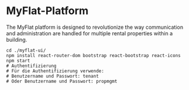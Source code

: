 # MyFlat-Platform
The MyFlat platform is designed to revolutionize the way communication and administration are handled for multiple rental properties within a building.
```
cd ./myflat-ui/
npm install react-router-dom bootstrap react-bootstrap react-icons
npm start
# Authentifizierung
# Für die Authentifizierung verwende:
# Benutzername und Passwort: tenant
# Oder Benutzername und Passwort: propmgmt
```
